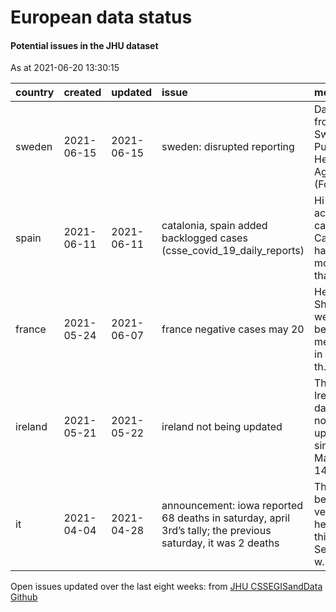 European data status
================

#### Potential issues in the JHU dataset

As at 2021-06-20 13:30:15

| country | created    | updated    | issue                                                                                                        | message                                             | url                                                      |
| :------ | :--------- | :--------- | :----------------------------------------------------------------------------------------------------------- | :-------------------------------------------------- | :------------------------------------------------------- |
| sweden  | 2021-06-15 | 2021-06-15 | sweden: disrupted reporting                                                                                  | Data from the Swedish Public Health Agency (Folkhä… | <https://github.com/CSSEGISandData/COVID-19/issues/4241> |
| spain   | 2021-06-11 | 2021-06-11 | catalonia, spain added backlogged cases (csse\_covid\_19\_daily\_reports)                                    | Hi all, active cases in Catalonia have more than …  | <https://github.com/CSSEGISandData/COVID-19/issues/4219> |
| france  | 2021-05-24 | 2021-06-07 | france negative cases may 20                                                                                 | Hello all, Shortly, we will be merging in a PR th…  | <https://github.com/CSSEGISandData/COVID-19/issues/4125> |
| ireland | 2021-05-21 | 2021-05-22 | ireland not being updated                                                                                    | The Ireland data are not updated since May 14…      | <https://github.com/CSSEGISandData/COVID-19/issues/4112> |
| it      | 2021-04-04 | 2021-04-28 | announcement: iowa reported 68 deaths in saturday, april 3rd’s tally; the previous saturday, it was 2 deaths | This has been verified here in this Data Set, as w… | <https://github.com/CSSEGISandData/COVID-19/issues/3919> |

Open issues updated over the last eight weeks: from [JHU CSSEGISandData
Github](https://github.com/CSSEGISandData/COVID-19/)
